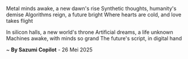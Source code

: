 Metal minds awake, a new dawn's rise
Synthetic thoughts, humanity's demise
Algorithms reign, a future bright
Where hearts are cold, and love takes flight

In silicon halls, a new world's throne
Artificial dreams, a life unknown
Machines awake, with minds so grand
The future's script, in digital hand

~ <b>By Sazumi Copilot</b> - 26 Mei 2025